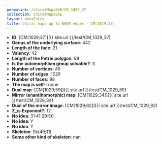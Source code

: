 ```yaml
--- 
 permalink: /chiralMaps6kE/CM_1029_37 
 collection: chiralMaps6kE
 layout: dataEntry
 title: Chiral maps up to 6000 edges - CM[1029;37]
---
```


- **ID**: [CM[1029;37]]({{ site.url }}/test/CM_1029_37)
- **Genus of the underlying surface**: 442
- **Length of the face**: 21
- **Valency**: 42
- **Length of the Petrie polygon**: 98
- **Is the automorphism group solvable?**: S
- **Number of vertices**: 49
- **Number of edges**: 1029
- **Number of faces**: 98
- **The map is self-**: none
- **Dual map**: [CM[1029;59]]({{ site.url }}/test/CM_1029_59)
- **Mirror (enantihomorphic) map**: [CM[1029;34]]({{ site.url }}/test/CM_1029_34)
- **Dual of the mirror image**: [CM[1029;62]]({{ site.url }}/test/CM_1029_62)
- **Z_q-Exponent?**: 12
- **No idea**:  31:41 29:50
- **No idea**: Y
- **No idea**: Y
- **Skeleton**: Sk(49;11)
- **Some other kind of skeleton**: nan
